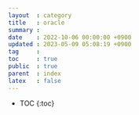 ```yaml
---
layout  : category
title   : oracle
summary :
date    : 2022-10-06 00:00:00 +0900
updated : 2023-05-09 05:08:19 +0900
tag     :
toc     : true
public  : true
parent  : index
latex   : false
---
```


* TOC
{:toc}
